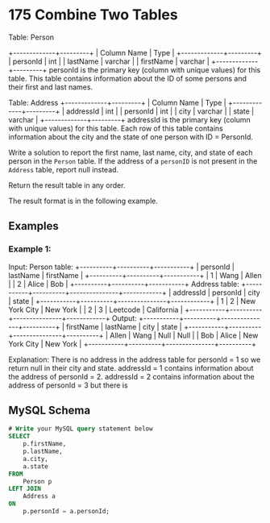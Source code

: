 # 175 Combine Two Tables
Table: Person

+-------------+---------+
| Column Name | Type    |
+-------------+---------+
| personId    | int     |
| lastName    | varchar |
| firstName   | varchar |
+-------------+---------+
personId is the primary key (column with unique values) for this table.
This table contains information about the ID of some persons and their first and last names.

Table: Address
+-------------+---------+
| Column Name | Type    |
+-------------+---------+
| addressId   | int     |
| personId    | int     |
| city        | varchar |
| state       | varchar |
+-------------+---------+
addressId is the primary key (column with unique values) for this table.
Each row of this table contains information about the city and the state of one person with ID = PersonId.


Write a solution to report the first name, last name, city, and state of each person in the `Person` table. If the address of a `personID` is not present in the `Address` table, report null instead.

Return the result table in any order.

The result format is in the following example.

## Examples

### Example 1:
Input:
Person table:
+----------+----------+-----------+
| personId | lastName | firstName |
+----------+----------+-----------+
| 1        | Wang     | Allen     |
| 2        | Alice    | Bob       |
+----------+----------+-----------+
Address table:
+-----------+----------+---------------+------------+
| addressId | personId | city          | state      |
+-----------+----------+---------------+------------+
| 1         | 2        | New York City | New York   |
| 2         | 3        | Leetcode      | California |
+-----------+----------+---------------+------------+
Output: 
+-----------+----------+---------------+----------+
| firstName | lastName | city          | state    |
+-----------+----------+---------------+----------+
| Allen     | Wang     | Null          | Null     |
| Bob       | Alice    | New York City | New York |
+-----------+----------+---------------+----------+

Explanation:
There is no address in the address table for personId = 1 so we return null in their city and state.
addressId = 1 contains information about the address of personId = 2.
addressId = 2 contains information about the address of personId = 3 but there is

## MySQL Schema
```sql
# Write your MySQL query statement below
SELECT 
    p.firstName, 
    p.lastName, 
    a.city, 
    a.state
FROM 
    Person p
LEFT JOIN 
    Address a
ON 
    p.personId = a.personId;
```

